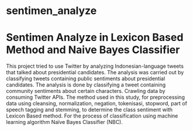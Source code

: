 # sentimen_analyze
# Sentimen Analyze in Lexicon Based Method and Naive Bayes Classifier

This project tried to use Twitter by analyzing Indonesian-language tweets that talked about presidential candidates. 
The analysis was carried out by classifying tweets containing public sentiments about presidential candidates.
The analysis is done by classifying a tweet containing community sentiments about certain characters. Crawling data by consuming Twitter
APIs. The method used in this study, for preprocessing data using cleansing, normalization, negation, tokenisasi, stopword, part of speech tagging and stemming, 
to determine the class sentiment with Lexicon Based method. For the process of classification using machine learning algorithm Naïve Bayes Classifier (NBC).
